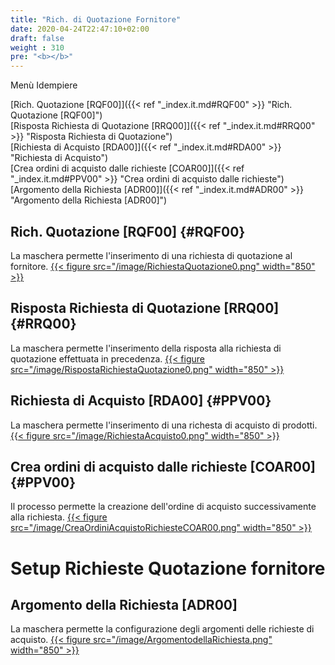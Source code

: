 ```yaml
---
title: "Rich. di Quotazione Fornitore"
date: 2020-04-24T22:47:10+02:00
draft: false
weight : 310
pre: "<b></b>"
---
```


Menù Idempiere

[Rich. Quotazione [RQF00]]({{< ref "_index.it.md#RQF00" >}} "Rich. Quotazione [RQF00]") <br>
[Risposta Richiesta di Quotazione [RRQ00]]({{< ref "_index.it.md#RRQ00" >}} "Risposta Richiesta di Quotazione") <br>
[Richiesta di Acquisto [RDA00]]({{< ref "_index.it.md#RDA00" >}} "Richiesta di Acquisto") <br>
[Crea ordini di acquisto dalle richieste [COAR00]]({{< ref "_index.it.md#PPV00" >}} "Crea ordini di acquisto dalle richieste") <br>
[Argomento della Richiesta [ADR00]]({{< ref "_index.it.md#ADR00" >}} "Argomento della Richiesta [ADR00]") <br>


## Rich. Quotazione [RQF00] {#RQF00}
La maschera permette l'inserimento di una richiesta di quotazione al fornitore.
[{{< figure src="/image/RichiestaQuotazione0.png"  width="850"  >}}](/image/RichiestaQuotazione0.png)
## Risposta Richiesta di Quotazione [RRQ00] {#RRQ00}
La maschera permette l'inserimento della risposta alla richiesta di quotazione effettuata in precedenza.
[{{< figure src="/image/RispostaRichiestaQuotazione0.png"  width="850"  >}}](/image/RispostaRichiestaQuotazione0.png)
## Richiesta di Acquisto [RDA00] {#PPV00}
La maschera permette l'inserimento di una richesta di acquisto di prodotti.
[{{< figure src="/image/RichiestaAcquisto0.png"  width="850"  >}}](/image/RichiestaAcquisto0.png)
## Crea ordini di acquisto dalle richieste [COAR00] {#PPV00}
Il processo permette la creazione dell'ordine di acquisto successivamente alla richiesta.
[{{< figure src="/image/CreaOrdiniAcquistoRichiesteCOAR00.png"  width="850"  >}}](/image/CreaOrdiniAcquistoRichiesteCOAR00.png)
# Setup Richieste Quotazione fornitore
## Argomento della Richiesta [ADR00]
La maschera permette la configurazione degli argomenti delle richieste di acquisto.
[{{< figure src="/image/ArgomentodellaRichiesta.png"  width="850"  >}}](/image/ArgomentodellaRichiesta.png)


